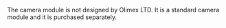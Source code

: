 The camera module is not designed by Olimex LTD. It is a standard camera module and it is purchased separately.
